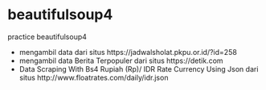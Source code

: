 # beautifulsoup4
practice beautifulsoup4
<ul>
          <li>mengambil data dari situs https://jadwalsholat.pkpu.or.id/?id=258</li>
          <li>mengambil data Berita Terpopuler dari situs https://detik.com</li>
          <li>Data Scraping With Bs4 Rupiah (Rp)/ IDR Rate Currency Using Json  dari situs http://www.floatrates.com/daily/idr.json</li>
      </ul>
